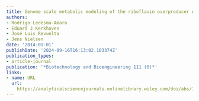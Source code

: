 ```yaml
---
title: Genome scale metabolic modeling of the riboflavin overproducer Ashbya gossypii
authors:
- Rodrigo Ledesma‐Amaro
- Eduard J Kerkhoven
- José Luis Revuelta
- Jens Nielsen
date: '2014-01-01'
publishDate: '2024-09-16T16:13:02.103374Z'
publication_types:
- article-journal
publication: '*Biotechnology and Bioengineering 111 (6)*'
links:
- name: URL
  url: 
    https://analyticalsciencejournals.onlinelibrary.wiley.com/doi/abs/10.1002/bit.25167
---
```

